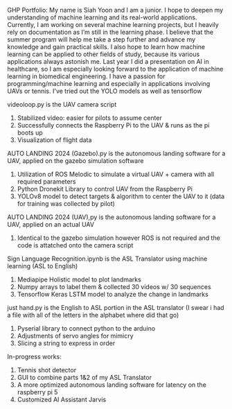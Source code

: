 GHP Portfolio:
My name is Siah Yoon and I am a junior. I hope to deepen my understanding of machine learning and its real-world applications. Currently, I am working on several machine learning projects, but I heavily rely on documentation as I’m still in the learning phase. I believe that the summer program will help me take a step further and advance my knowledge and gain practical skills. I also hope to learn how machine learning can be applied to other fields of study, because its various applications always astonish me. Last year I did a presentation on AI in healthcare, so I am especially looking forward to the application of machine learning in biomedical engineering.
I have a passion for programming/machine learning and especially in applications involving UAVs or tennis.
I've tried out the YOLO models as well as tensorflow

videoloop.py is the UAV camera script
1. Stabilized video: easier for pilots to assume center
2. Successfully connects the Raspberry Pi to the UAV & runs as the pi boots up
3. Visualization of flight data

AUTO LANDING 2024 (Gazebo).py is the autonomous landing software for a UAV, applied on the gazebo simulation software
1. Utilization of ROS Melodic to simulate a virtual UAV + camera with all required parameters
2. Python Dronekit Library to control UAV from the Raspberry Pi
3. YOLOv8 model to detect targets & algorithm to center the UAV to it (data for training was collected by pilot)

AUTO LANDING 2024 (UAV),py is the autonomous landing software for a UAV, applied on an actual UAV
1. Identical to the gazebo simulation however ROS is not required and the code is attatched onto the camera script

Sign Language Recognition.ipynb is the ASL Translator using machine learning (ASL to English)
1. Mediapipe Holistic model to plot landmarks
2. Numpy arrays to label them & collected 30 videos w/ 30 sequences
3. Tensorflow Keras LSTM model to analyze the change in landmarks

just hand.py is the English to ASL portion in the ASL translator (I swear i had a file with all of the letters in the alphabet where did that go)
1. Pyserial library to connect python to the arduino
2. Adjustments of servo angles for mimicry
3. Slicing a string to express in order

In-progress works:
1. Tennis shot detector
2. GUI to combine parts 1&2 of my ASL Translator
3. A more optimized autonomous landing software for latency on the raspberry pi 5
4. Customized AI Assistant Jarvis

